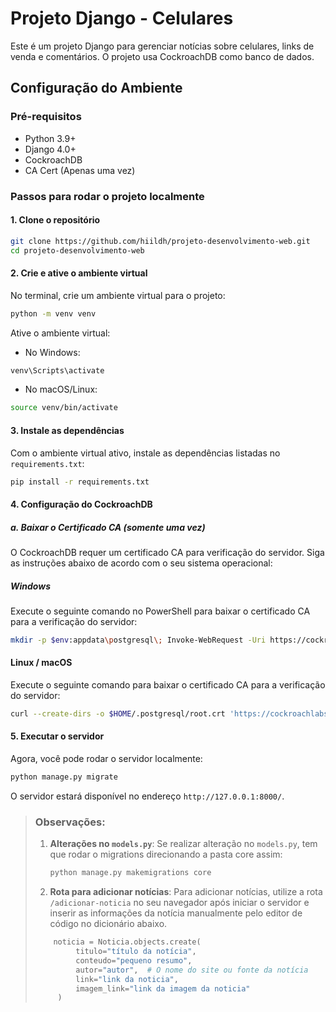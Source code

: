 # Projeto Django - Celulares

Este é um projeto Django para gerenciar notícias sobre celulares, links de venda e comentários. O projeto usa CockroachDB como banco de dados.

## Configuração do Ambiente

### Pré-requisitos

- Python 3.9+
- Django 4.0+
- CockroachDB
- CA Cert (Apenas uma vez)
<!-- - [CockroachDB CLI](https://www.cockroachlabs.com/docs/stable/install-cockroachdb.html) (para gerar o certificado de segurança) -->

### Passos para rodar o projeto localmente

#### 1. Clone o repositório
```bash
git clone https://github.com/hiildh/projeto-desenvolvimento-web.git
cd projeto-desenvolvimento-web
```
#### 2. Crie e ative o ambiente virtual
No terminal, crie um ambiente virtual para o projeto:
```bash
python -m venv venv
```
Ative o ambiente virtual:
 - No Windows:
 ```bash
 venv\Scripts\activate
 ```
 - No macOS/Linux:
 ```bash
 source venv/bin/activate
 ```
#### 3. Instale as dependências
Com o ambiente virtual ativo, instale as dependências listadas no ``requirements.txt``:
```bash
pip install -r requirements.txt
```
#### 4. Configuração do CockroachDB

##### a. Baixar o Certificado CA (somente uma vez)

O CockroachDB requer um certificado CA para verificação do servidor. Siga as instruções abaixo de acordo com o seu sistema operacional:

##### **Windows**
Execute o seguinte comando no PowerShell para baixar o certificado CA para a verificação do servidor:

```bash
mkdir -p $env:appdata\postgresql\; Invoke-WebRequest -Uri https://cockroachlabs.cloud/clusters/ae57a6f8-893b-4f15-8c9b-a3f46b2bb873/cert -OutFile $env:appdata\postgresql\root.crt
````

#### **Linux / macOS**
Execute o seguinte comando para baixar o certificado CA para a verificação do servidor:

```bash
curl --create-dirs -o $HOME/.postgresql/root.crt 'https://cockroachlabs.cloud/clusters/ae57a6f8-893b-4f15-8c9b-a3f46b2bb873/cert'
```
#### 5. Executar o servidor
Agora, você pode rodar o servidor localmente:
```bash
python manage.py migrate
```
O servidor estará disponível no endereço ``http://127.0.0.1:8000/``.

> ### Observações:
> 
> 1. **Alterações no `models.py`**: Se realizar alteração no `models.py`, tem que rodar o migrations direcionando a pasta core assim:
>    ```bash
>    python manage.py makemigrations core
>    ```
> 
> 2. **Rota para adicionar notícias**: Para adicionar notícias, utilize a rota `/adicionar-noticia` no seu navegador após iniciar o servidor e inserir as informações da notícia manualmente pelo editor de código no dicionário abaixo.
>   ```python
>       noticia = Noticia.objects.create(
>            titulo="título da notícia",
>            conteudo="pequeno resumo",
>            autor="autor",  # O nome do site ou fonte da notícia
>            link="link da noticia",
>            imagem_link="link da imagem da noticia"
>        )
>   ```


